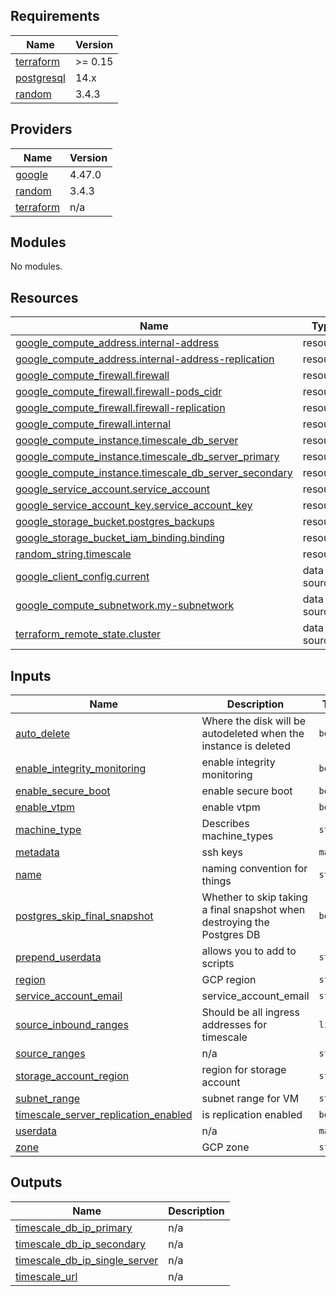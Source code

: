 ## Requirements

| Name | Version |
|------|---------|
| <a name="requirement_terraform"></a> [terraform](#requirement\_terraform) | >= 0.15 |
| <a name="requirement_postgresql"></a> [postgresql](#requirement\_postgresql) | 14.x    |
| <a name="requirement_random"></a> [random](#requirement\_random) | 3.4.3   |

## Providers

| Name | Version |
|------|---------|
| <a name="provider_google"></a> [google](#provider\_google) | 4.47.0 |
| <a name="provider_random"></a> [random](#provider\_random) | 3.4.3 |
| <a name="provider_terraform"></a> [terraform](#provider\_terraform) | n/a |

## Modules

No modules.

## Resources

| Name | Type |
|------|------|
| [google_compute_address.internal-address](https://registry.terraform.io/providers/hashicorp/google/latest/docs/resources/compute_address) | resource |
| [google_compute_address.internal-address-replication](https://registry.terraform.io/providers/hashicorp/google/latest/docs/resources/compute_address) | resource |
| [google_compute_firewall.firewall](https://registry.terraform.io/providers/hashicorp/google/latest/docs/resources/compute_firewall) | resource |
| [google_compute_firewall.firewall-pods_cidr](https://registry.terraform.io/providers/hashicorp/google/latest/docs/resources/compute_firewall) | resource |
| [google_compute_firewall.firewall-replication](https://registry.terraform.io/providers/hashicorp/google/latest/docs/resources/compute_firewall) | resource |
| [google_compute_firewall.internal](https://registry.terraform.io/providers/hashicorp/google/latest/docs/resources/compute_firewall) | resource |
| [google_compute_instance.timescale_db_server](https://registry.terraform.io/providers/hashicorp/google/latest/docs/resources/compute_instance) | resource |
| [google_compute_instance.timescale_db_server_primary](https://registry.terraform.io/providers/hashicorp/google/latest/docs/resources/compute_instance) | resource |
| [google_compute_instance.timescale_db_server_secondary](https://registry.terraform.io/providers/hashicorp/google/latest/docs/resources/compute_instance) | resource |
| [google_service_account.service_account](https://registry.terraform.io/providers/hashicorp/google/latest/docs/resources/service_account) | resource |
| [google_service_account_key.service_account_key](https://registry.terraform.io/providers/hashicorp/google/latest/docs/resources/service_account_key) | resource |
| [google_storage_bucket.postgres_backups](https://registry.terraform.io/providers/hashicorp/google/latest/docs/resources/storage_bucket) | resource |
| [google_storage_bucket_iam_binding.binding](https://registry.terraform.io/providers/hashicorp/google/latest/docs/resources/storage_bucket_iam_binding) | resource |
| [random_string.timescale](https://registry.terraform.io/providers/hashicorp/random/3.4.3/docs/resources/string) | resource |
| [google_client_config.current](https://registry.terraform.io/providers/hashicorp/google/latest/docs/data-sources/client_config) | data source |
| [google_compute_subnetwork.my-subnetwork](https://registry.terraform.io/providers/hashicorp/google/latest/docs/data-sources/compute_subnetwork) | data source |
| [terraform_remote_state.cluster](https://registry.terraform.io/providers/hashicorp/terraform/latest/docs/data-sources/remote_state) | data source |

## Inputs

| Name | Description | Type | Default | Required |
|------|-------------|------|---------|:--------:|
| <a name="input_auto_delete"></a> [auto\_delete](#input\_auto\_delete) | Where the disk will be autodeleted when the instance is deleted | `bool` | `true` | no |
| <a name="input_enable_integrity_monitoring"></a> [enable\_integrity\_monitoring](#input\_enable\_integrity\_monitoring) | enable integrity monitoring | `bool` | `true` | no |
| <a name="input_enable_secure_boot"></a> [enable\_secure\_boot](#input\_enable\_secure\_boot) | enable secure boot | `bool` | `true` | no |
| <a name="input_enable_vtpm"></a> [enable\_vtpm](#input\_enable\_vtpm) | enable vtpm | `bool` | `true` | no |
| <a name="input_machine_type"></a> [machine\_type](#input\_machine\_type) | Describes machine\_types | `string` | `"e2-small"` | no |
| <a name="input_metadata"></a> [metadata](#input\_metadata) | ssh keys | `map` | `{}` | no |
| <a name="input_name"></a> [name](#input\_name) | naming convention for things | `string` | `"codecov-enterprise"` | no |
| <a name="input_postgres_skip_final_snapshot"></a> [postgres\_skip\_final\_snapshot](#input\_postgres\_skip\_final\_snapshot) | Whether to skip taking a final snapshot when destroying the Postgres DB | `bool` | `"true"` | no |
| <a name="input_prepend_userdata"></a> [prepend\_userdata](#input\_prepend\_userdata) | allows you to add to scripts | `string` | `""` | no |
| <a name="input_region"></a> [region](#input\_region) | GCP region | `string` | `"us-east1"` | no |
| <a name="input_service_account_email"></a> [service\_account\_email](#input\_service\_account\_email) | service\_account\_email | `string` | `""` | no |
| <a name="input_source_inbound_ranges"></a> [source\_inbound\_ranges](#input\_source\_inbound\_ranges) | Should be all ingress addresses for timescale | `list` | `[]` | no |
| <a name="input_source_ranges"></a> [source\_ranges](#input\_source\_ranges) | n/a | `string` | `""` | no |
| <a name="input_storage_account_region"></a> [storage\_account\_region](#input\_storage\_account\_region) | region for storage account | `string` | `"US"` | no |
| <a name="input_subnet_range"></a> [subnet\_range](#input\_subnet\_range) | subnet range for VM | `string` | `"10.0.1.0\\24"` | no |
| <a name="input_timescale_server_replication_enabled"></a> [timescale\_server\_replication\_enabled](#input\_timescale\_server\_replication\_enabled) | is replication enabled | `bool` | `false` | no |
| <a name="input_userdata"></a> [userdata](#input\_userdata) | n/a | `map` | `{}` | no |
| <a name="input_zone"></a> [zone](#input\_zone) | GCP zone | `string` | `"us-east1-b"` | no |

## Outputs

| Name | Description |
|------|-------------|
| <a name="output_timescale_db_ip_primary"></a> [timescale\_db\_ip\_primary](#output\_timescale\_db\_ip\_primary) | n/a |
| <a name="output_timescale_db_ip_secondary"></a> [timescale\_db\_ip\_secondary](#output\_timescale\_db\_ip\_secondary) | n/a |
| <a name="output_timescale_db_ip_single_server"></a> [timescale\_db\_ip\_single\_server](#output\_timescale\_db\_ip\_single\_server) | n/a |
| <a name="output_timescale_url"></a> [timescale\_url](#output\_timescale\_url) | n/a |
